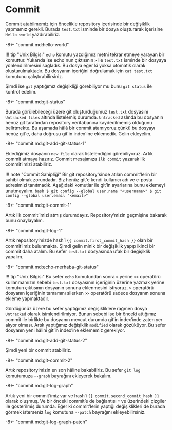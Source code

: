 # Commit

Commit atabilmemiz için öncelikle repository içerisinde bir değişiklik yapmamız gerekli. Burada `test.txt` isminde bir dosya oluşturarak içerisine `Hello world` yazdırabiliriz.

-8<- "commit.md:hello-world"

!!! tip "Unix Bilgisi"
    `echo` komutu yazdığımız metni tekrar etmeye yarayan bir komuttur. Yukarıda ise echo'nun çıktısının `>` ile `test.txt` isminde bir dosyaya yönlendirilmesini sağladık. Bu dosya eğer ki yoksa otomatik olarak oluşturulmaktadır. Bu dosyanın içeriğini doğrulamak için `cat test.txt` komutunu çalıştırabilirsiniz.

Şimdi ise `git` yaptığımız değişikliği görebiliyor mu bunu `git status` ile kontrol edelim.

-8<- "commit.md:git-status"

Burada görülebileceği üzere git oluşturduğumuz `test.txt` dosyasını `Untracked files` altında listelemiş durumda. `Untracked` aslında bu dosyanın henüz git tarafından repository veritabanına kaydedilmemiş olduğunu belirtmekte. Bu aşamada hâlâ bir commit atamıyoruz çünkü bu dosyayı henüz git'e, daha doğrusu git'in index'ine eklemedik. Gelin ekleyelim.

-8<- "commit.md:git-add-git-status-1"

Eklediğimiz dosyanın `new file` olarak listelendiğini görebiliyoruz. Artık commit atmaya hazırız. Commit mesajımıza `İlk commit` yazarak ilk commit’imizi atabiliriz.

!!! note "Commit Sahipliği"
    Bir git repository'sinde atılan commit’lerin bir sahibi olmak zorundadır. Biz henüz git'e kendi kullanıcı adı ve e-posta adresimizi tanıtmadık. Aşağıdaki komutlar ile git’in ayarlarına bunu eklemeyi unutmayalım.
    ```bash
    $ git config --global user.name "<username>"
    $ git config --global user.email "<email>"
    ```

-8<- "commit.md:git-commit-1"

Artık ilk commit’imizi atmış durumdayız. Repository’mizin geçmişine bakarak bunu onaylayalım.

-8<- "commit.md:git-log-1"

Artık repository’mizde hash’i `{{ commit.first_commit_hash }}` olan bir commit’imiz bulunmakta. Şimdi gelin minik bir değişiklik yapıp ikinci bir commit daha atalım. Bu sefer `test.txt` dosyasında ufak bir değişiklik yapalım.

-8<- "commit.md:echo-merhaba-git-status"

!!! tip "Unix Bilgisi"
    Bu sefer `echo` komutundan sonra `>` yerine `>>` operatörü kullanmamızın sebebi `test.txt` dosyasının içeriğinin üzerine yazmak yerine komutun çıktısının dosyanın sonuna eklenmesini istiyoruz. `>` operatörü dosyanın içeriğinin tamamını silerken `>>` operatörü sadece dosyanın sonuna ekleme yapmaktadır.

Gördüğünüz üzere bu sefer yaptığımız değişikliklere rağmen dosya `Untracked` olarak isimlendirilmiyor. Bunun sebebi ise bir önceki attığımız commit ile birlikte bu dosyanın mevcut durumda git’in index’inde zaten yer alıyor olması. Artık yaptığımız değişiklik `modified` olarak gözüküyor. Bu sefer dosyanın yeni hâlini git’in index’ine eklememiz gerekiyor.

-8<- "commit.md:git-add-git-status-2"

Şimdi yeni bir commit atabiliriz.

-8<- "commit.md:git-commit-2"

Artık repository’mizin en son hâline bakabiliriz. Bu sefer `git log` komutumuza `--graph` bayrağını ekleyerek bakalım.

-8<- "commit.md:git-log-graph"

Artık yeni bir commit’imiz var ve hash’i `{{ commit.second_commit_hash }}` olarak oluşmuş. Ve bir önceki commit’e de bağlantısı `*` ve üzerindeki çizgiler ile gösterilmiş durumda. Eğer ki commit’lerin yaptığı değişiklikleri de burada görmek isterseniz `log` komutuna `--patch` bayrağını ekleyebilirsiniz.

-8<- "commit.md:git-log-graph-patch"